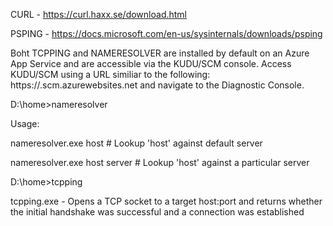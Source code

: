 CURL - https://curl.haxx.se/download.html

PSPING - https://docs.microsoft.com/en-us/sysinternals/downloads/psping

Boht TCPPING and NAMERESOLVER are installed by default on an Azure App Service and are accessible via the KUDU/SCM console.  Access KUDU/SCM using a URL similiar to the following: https://<yourAppServiceName>.scm.azurewebsites.net and navigate to the Diagnostic Console.


D:\home>nameresolver

Usage:

  nameresolver.exe host           # Lookup 'host' against default server
  
  nameresolver.exe host server    # Lookup 'host' against a particular server

D:\home>tcpping

tcpping.exe - Opens a TCP socket to a target host:port and returns whether the initial handshake was successful and a connection was established
